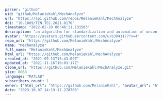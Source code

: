 ```yaml
---
parser: "github"
uid: "github/MelanieKahl/MechAnalyze"
url: "https://api.github.com/repos/MelanieKahl/MechAnalyze"
doi: "10.1089/TEN.TEC.2021.0170"
timestamp: "2022-02-20 00:46:11.131583"
description: "an algorithm for standardization and automation of unconfined compression test analysis"
avatar: "https://avatars.githubusercontent.com/u/63041177?v=4"
repo_url: "https://github.com/MelanieKahl/MechAnalyze"
name: "MechAnalyze"
full_name: "MelanieKahl/MechAnalyze"
html_url: "https://github.com/MelanieKahl/MechAnalyze"
created_at: "2021-09-13T15:43:09Z"
updated_at: "2021-11-16T16:03:17Z"
clone_url: "https://github.com/MelanieKahl/MechAnalyze.git"
size: 6063
language: "MATLAB"
subscribers_count: 1
owner: {"html_url": "https://github.com/MelanieKahl", "avatar_url": "https://avatars.githubusercontent.com/u/63041177?v=4", "login": "MelanieKahl", "type": "User"}
date: "2023-10-07 14:19:17.278705"
---
```

